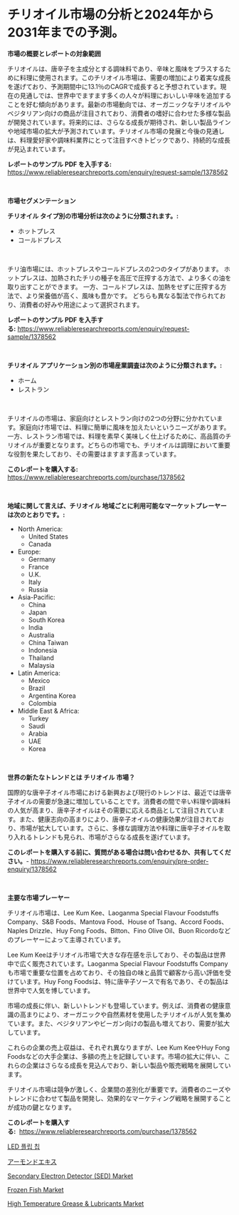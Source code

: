 <p><h1>チリオイル市場の分析と2024年から2031年までの予測。</h1></p><p><strong>市場の概要とレポートの対象範囲</strong></p>
<p><p>チリオイルは、唐辛子を主成分とする調味料であり、辛味と風味をプラスするために料理に使用されます。このチリオイル市場は、需要の増加により着実な成長を遂げており、予測期間中に13.1％のCAGRで成長すると予想されています。現在の見通しでは、世界中でますます多くの人々が料理においしい辛味を追加することを好む傾向があります。最新の市場動向では、オーガニックなチリオイルやベジタリアン向けの商品が注目されており、消費者の嗜好に合わせた多様な製品が開発されています。将来的には、さらなる成長が期待され、新しい製品ラインや地域市場の拡大が予測されています。チリオイル市場の発展と今後の見通しは、料理愛好家や調味料業界にとって注目すべきトピックであり、持続的な成長が見込まれています。</p></p>
<p><strong>レポートのサンプル PDF を入手する:</strong> <a href="https://www.reliableresearchreports.com/enquiry/request-sample/1378562">https://www.reliableresearchreports.com/enquiry/request-sample/1378562</a></p>
<p>&nbsp;</p>
<p><strong>市場セグメンテーション</strong></p>
<p><strong>チリオイル タイプ別の市場分析は次のように分類されます。:</strong></p>
<p><ul><li>ホットプレス</li><li>コールドプレス</li></ul></p>
<p>&nbsp;</p>
<p><p>チリ油市場には、ホットプレスやコールドプレスの2つのタイプがあります。 ホットプレスは、加熱されたチリの種子を高圧で圧搾する方法で、より多くの油を取り出すことができます。 一方、コールドプレスは、加熱をせずに圧搾する方法で、より栄養価が高く、風味も豊かです。 どちらも異なる製法で作られており、消費者の好みや用途によって選択されます。</p></p>
<p><strong>レポートのサンプル PDF を入手する:</strong>&nbsp;<a href="https://www.reliableresearchreports.com/enquiry/request-sample/1378562">https://www.reliableresearchreports.com/enquiry/request-sample/1378562</a></p>
<p>&nbsp;</p>
<p><strong> チリオイル アプリケーション別の市場産業調査は次のように分類されます。:</strong></p>
<p><ul><li>ホーム</li><li>レストラン</li></ul></p>
<p>&nbsp;</p>
<p><p>チリオイルの市場は、家庭向けとレストラン向けの2つの分野に分かれています。家庭向け市場では、料理に簡単に風味を加えたいというニーズがあります。一方、レストラン市場では、料理を素早く美味しく仕上げるために、高品質のチリオイルが重要となります。どちらの市場でも、チリオイルは調理において重要な役割を果たしており、その需要はますます高まっています。</p></p>
<p><strong>このレポートを購入する:</strong>&nbsp; <a href="https://www.reliableresearchreports.com/purchase/1378562">https://www.reliableresearchreports.com/purchase/1378562</a></p>
<p>&nbsp;</p>
<p><strong>地域に関して言えば、チリオイル 地域ごとに利用可能なマーケットプレーヤーは次のとおりです。:</strong></p>
<p><ul>
    <li>
        North America:
        <ul>
            <li>United States</li>
            <li>Canada</li>
        </ul>
    </li>
    <li>
        Europe:
        <ul>
            <li>Germany</li>
            <li>France</li>
            <li>U.K.</li>
            <li>Italy</li>
            <li>Russia</li>
        </ul>
    </li>
    <li>
        Asia-Pacific:
        <ul>
            <li>China</li>
            <li>Japan</li>
            <li>South Korea</li>
            <li>India</li>
            <li>Australia</li>
            <li>China Taiwan</li>
            <li>Indonesia</li>
            <li>Thailand</li>
            <li>Malaysia</li>
        </ul>
    </li>
    <li>
        Latin America:
        <ul>
            <li>Mexico</li>
            <li>Brazil</li>
            <li>Argentina Korea</li>
            <li>Colombia</li>
        </ul>
    </li>
    <li>
        Middle East & Africa:
        <ul>
            <li>Turkey</li>
            <li>Saudi</li>
            <li>Arabia</li>
            <li>UAE</li>
            <li>Korea</li>
        </ul>
    </li>
    </ul></p>
<p>&nbsp;</p>
<p><strong>世界の新たなトレンドとは チリオイル 市場？</strong></p>
<p><p>国際的な唐辛子オイル市場における新興および現行のトレンドは、最近では唐辛子オイルの需要が急速に増加していることです。消費者の間で辛い料理や調味料の人気が高まり、唐辛子オイルはその需要に応える商品として注目されています。また、健康志向の高まりにより、唐辛子オイルの健康効果が注目されており、市場が拡大しています。さらに、多様な調理方法や料理に唐辛子オイルを取り入れるトレンドも見られ、市場がさらなる成長を遂げています。</p></p>
<p><strong>このレポートを購入する前に、質問がある場合は問い合わせるか、共有してください。</strong>- <a href="https://www.reliableresearchreports.com/enquiry/pre-order-enquiry/1378562">https://www.reliableresearchreports.com/enquiry/pre-order-enquiry/1378562</a></p>
<p>&nbsp;</p>
<p><strong>主要な市場プレーヤー</strong></p>
<p><p>チリオイル市場は、Lee Kum Kee、Laoganma Special Flavour Foodstuffs Company、S&B Foods、Mantova Food、House of Tsang、Accord Foods、Naples Drizzle、Huy Fong Foods、Bitton、Fino Olive Oil、Buon Ricordoなどのプレーヤーによって主導されています。</p><p>Lee Kum Keeはチリオイル市場で大きな存在感を示しており、その製品は世界中で広く販売されています。Laoganma Special Flavour Foodstuffs Companyも市場で重要な位置を占めており、その独自の味と品質で顧客から高い評価を受けています。Huy Fong Foodsは、特に唐辛子ソースで有名であり、その製品は世界中で人気を博しています。</p><p>市場の成長に伴い、新しいトレンドも登場しています。例えば、消費者の健康意識の高まりにより、オーガニックや自然素材を使用したチリオイルが人気を集めています。また、ベジタリアンやビーガン向けの製品も増えており、需要が拡大しています。</p><p>これらの企業の売上収益は、それぞれ異なりますが、Lee Kum KeeやHuy Fong Foodsなどの大手企業は、多額の売上を記録しています。市場の拡大に伴い、これらの企業はさらなる成長を見込んでおり、新しい製品や販売戦略を展開しています。</p><p>チリオイル市場は競争が激しく、企業間の差別化が重要です。消費者のニーズやトレンドに合わせて製品を開発し、効果的なマーケティング戦略を展開することが成功の鍵となります。</p></p>
<p><strong>このレポートを購入する:</strong>&nbsp;&nbsp;<a href="https://www.reliableresearchreports.com/purchase/1378562">https://www.reliableresearchreports.com/purchase/1378562</a></p>
<p><p><a href="https://github.com/vsap75a286l/Market-Research-Report-List-1/blob/main/3790231315.md">LED 플립 칩</a></p><p><a href="https://github.com/joaejkdzgyljvo6/Market-Research-Report-List-1/blob/main/2629283623.md">アーモンドエキス</a></p><p><a href="https://scarlet-rocket-c63.notion.site/Secondary-Electron-Detector-SED-Market-Dynamics-2024-2031-Also-about-Its-Market-Trends-Projectio-43f57fcb5d9e4b79a7769454d74057dc">Secondary Electron Detector (SED) Market</a></p><p><a href="https://view.publitas.com/reportprime-1/frozen-fish-market-provides-detailed-segmentation-of-this-market-based-on-type-application-and-region-and-forecast-for-the-period-from-2024-2031/">Frozen Fish Market</a></p><p><a href="https://github.com/johnbach50/Market-Research-Report-List-2/blob/main/high-temperature-grease-lubricants-market.md">High Temperature Grease & Lubricants Market</a></p></p>
